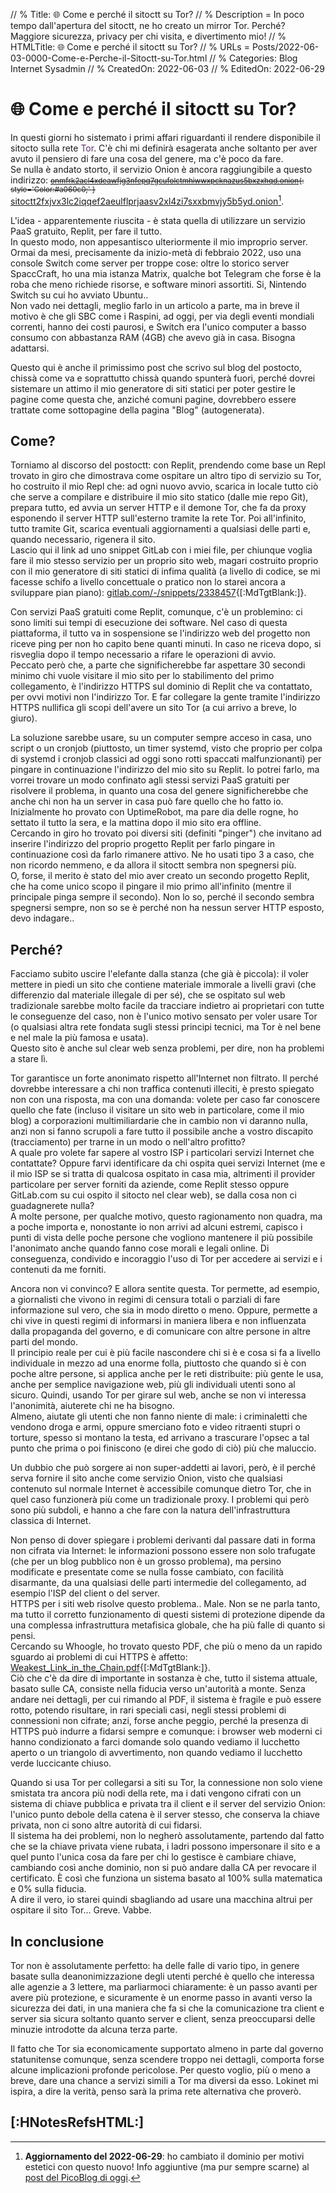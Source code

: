 // % Title: 🌐️ Come e perché il sitoctt su Tor?
// % Description = In poco tempo dall'apertura del sitoctt, ne ho creato un mirror Tor. Perché? Maggiore sicurezza, privacy per chi visita, e divertimento mio!
// % HTMLTitle: <span class="twa twa-globe-with-meridians twa-🌐️"><span>🌐️</span></span> Come e perché il sitoctt su Tor?
// % URLs = Posts/2022-06-03-0000-Come-e-Perche-il-Sitoctt-su-Tor.html
// % Categories: Blog Internet Sysadmin
// % CreatedOn: 2022-06-03
// % EditedOn: 2022-06-29

# <span class="twa twa-globe-with-meridians twa-🌐️"><span>🌐️</span></span> Come e perché il sitoctt su Tor?

In questi giorni ho sistemato i primi affari riguardanti il rendere disponibile il sitocto sulla rete <span style='Color:#59316b;'>Tor</span>. C'è chi mi definirà esagerata anche soltanto per aver avuto il pensiero di fare una cosa del genere, ma c'è poco da fare.  
Se nulla è andato storto, il servizio Onion è ancora raggiungibile a questo indirizzo:
<small>~~[onmfrk2acl4xdeawfjg3nfepq7gcufolctmhiwwxpcknazus5bxzxhqd.onion](http://onmfrk2acl4xdeawfjg3nfepq7gcufolctmhiwwxpcknazus5bxzxhqd.onion){: style='Color:#a060c0;' }~~</small>
[sitoctt2fxjvx3lc2iqqef2aeulflprjaasv2xl4zi7sxxbmvjy5b5yd.onion](http://sitoctt2fxjvx3lc2iqqef2aeulflprjaasv2xl4zi7sxxbmvjy5b5yd.onion)[^ Nuovo dominio estetico].

L'idea - apparentemente riuscita - è stata quella di utilizzare un servizio PaaS gratuito, Replit, per fare il tutto.  
In questo modo, non appesantisco ulteriormente il mio improprio server. Ormai da mesi, precisamente da inizio-metà di febbraio 2022, uso una console Switch come server per troppe cose: oltre lo storico server SpaccCraft, ho una mia istanza Matrix, qualche bot Telegram che forse è la roba che meno richiede risorse, e software minori assortiti. Si, Nintendo Switch su cui ho avviato Ubuntu..  
Non vado nei dettagli, meglio farlo in un articolo a parte, ma in breve il motivo è che gli SBC come i Raspini, ad oggi, per via degli eventi mondiali correnti, hanno dei costi paurosi, e Switch era l'unico computer a basso consumo con abbastanza RAM (4GB) che avevo già in casa. Bisogna adattarsi.

Questo qui è anche il primissimo post che scrivo sul blog del postocto, chissà come va e soprattutto chissà quando spunterà fuori, perché dovrei sistemare un attimo il mio generatore di siti statici per poter gestire le pagine come questa che, anziché comuni pagine, dovrebbero essere trattate come sottopagine della pagina "Blog" (autogenerata).

## Come?

Torniamo al discorso del postoctt: con Replit, prendendo come base un Repl trovato in giro che dimostrava come ospitare un altro tipo di servizio su Tor, ho costruito il mio Repl che: ad ogni nuovo avvio, scarica in locale tutto ciò che serve a compilare e distribuire il mio sito statico (dalle mie repo Git), prepara tutto, ed avvia un server HTTP e il demone Tor, che fa da proxy esponendo il server HTTP sull'esterno tramite la rete Tor. Poi all'infinito, tutto tramite Git, scarica eventuali aggiornamenti a qualsiasi delle parti e, quando necessario, rigenera il sito.  
Lascio qui il link ad uno snippet GitLab con i miei file, per chiunque voglia fare il mio stesso servizio per un proprio sito web, magari costruito proprio con il mio generatore di siti statici di infima qualità (a livello di codice, se mi facesse schifo a livello concettuale o pratico non lo starei ancora a sviluppare pian piano): [gitlab.com/-/snippets/2338457](https://gitlab.com/-/snippets/2338457){[:MdTgtBlank:]}.

Con servizi PaaS gratuiti come Replit, comunque, c'è un problemino: ci sono limiti sui tempi di esecuzione dei software. Nel caso di questa piattaforma, il tutto va in sospensione se l'indirizzo web del progetto non riceve ping per non ho capito bene quanti minuti. In caso ne riceva dopo, si risveglia dopo il tempo necessario a rifare le operazioni di avvio.  
Peccato però che, a parte che significherebbe far aspettare 30 secondi minimo chi vuole visitare il mio sito per lo stabilimento del primo collegamento, è l'indirizzo HTTPS sul dominio di Replit che va contattato, per ovvi motivi non l'indirizzo Tor. E far collegare la gente tramite l'indirizzo HTTPS nullifica gli scopi dell'avere un sito Tor (a cui arrivo a breve, lo giuro).

La soluzione sarebbe usare, su un computer sempre acceso in casa, uno script o un cronjob (piuttosto, un timer systemd, visto che proprio per colpa di systemd i cronjob classici ad oggi sono rotti spaccati malfunzionanti) per pingare in continuazione l'indirizzo del mio sito su Replit. Io potrei farlo, ma vorrei trovare un modo confinato agli stessi servizi PaaS gratuiti per risolvere il problema, in quanto una cosa del genere significherebbe che anche chi non ha un server in casa può fare quello che ho fatto io.  
Inizialmente ho provato con UptimeRobot, ma pare dia delle rogne, ho settato il tutto la sera, e la mattina dopo il mio sito era offline.  
Cercando in giro ho trovato poi diversi siti (definiti "pinger") che invitano ad inserire l'indirizzo del proprio progetto Replit per farlo pingare in continuazione così da farlo rimanere attivo. Ne ho usati tipo 3 a caso, che non ricordo nemmeno, e da allora il sitoctt sembra non spegnersi più.  
O, forse, il merito è stato del mio aver creato un secondo progetto Replit, che ha come unico scopo il pingare il mio primo all'infinito (mentre il principale pinga sempre il secondo). Non lo so, perché il secondo sembra spegnersi sempre, non so se è perché non ha nessun server HTTP esposto, devo indagare..

## Perché?

Facciamo subito uscire l'elefante dalla stanza (che già è piccola): il voler mettere in piedi un sito che contiene materiale immorale a livelli gravi (che differenzio dal materiale illegale di per sé), che se ospitato sul web tradizionale sarebbe molto facile da tracciare indietro ai proprietari con tutte le conseguenze del caso, non è l'unico motivo sensato per voler usare Tor (o qualsiasi altra rete fondata sugli stessi principi tecnici, ma Tor è nel bene e nel male la più famosa e usata).  
Questo sito è anche sul clear web senza problemi, per dire, non ha problemi a stare lì.

Tor garantisce un forte anonimato rispetto all'Internet non filtrato. Il perché dovrebbe interessare a chi non traffica contenuti illeciti, è presto spiegato non con una risposta, ma con una domanda: volete per caso far conoscere quello che fate (incluso il visitare un sito web in particolare, come il mio blog) a corporazioni multimiliardarie che in cambio non vi daranno nulla, anzi non si fanno scrupoli a fare tutto il possibile anche a vostro discapito (tracciamento) per trarne in un modo o nell'altro profitto?  
A quale pro volete far sapere al vostro ISP i particolari servizi Internet che contattate? Oppure farvi identificare da chi ospita quei servizi Internet (me e il mio ISP se si tratta di qualcosa ospitato in casa mia, altrimenti il provider particolare per server forniti da aziende, come Replit stesso oppure GitLab.com su cui ospito il sitocto nel clear web), se dalla cosa non ci guadagnerete nulla?  
A molte persone, per qualche motivo, questo ragionamento non quadra, ma a poche importa e, nonostante io non arrivi ad alcuni estremi, capisco i punti di vista delle poche persone che vogliono mantenere il più possibile l'anonimato anche quando fanno cose morali e legali online. Di conseguenza, condivido e incoraggio l'uso di Tor per accedere ai servizi e i contenuti da me forniti.

Ancora non vi convinco? E allora sentite questa. Tor permette, ad esempio, a giornalisti che vivono in regimi di censura totali o parziali di fare informazione sul vero, che sia in modo diretto o meno. Oppure, permette a chi vive in questi regimi di informarsi in maniera libera e non influenzata dalla propaganda del governo, e di comunicare con altre persone in altre parti del mondo.  
Il principio reale per cui è più facile nascondere chi si è e cosa si fa a livello individuale in mezzo ad una enorme folla, piuttosto che quando si è con poche altre persone, si applica anche per le reti distribuite: più gente le usa, anche per semplice navigazione web, più gli individuali utenti sono al sicuro. Quindi, usando Tor per girare sul web, anche se non vi interessa l'anonimità, aiuterete chi ne ha bisogno.  
Almeno, aiutate gli utenti che non fanno niente di male: i criminaletti che vendono droga e armi, oppure smerciano foto e video ritraenti stupri o torture, spesso si montano la testa, ed arrivano a trascurare l'opsec a tal punto che prima o poi finiscono (e direi che godo di ciò) più che maluccio.

Un dubbio che può sorgere ai non super-addetti ai lavori, però, è il perché serva fornire il sito anche come servizio Onion, visto che qualsiasi contenuto sul normale Internet è accessibile comunque dietro Tor, che in quel caso funzionerà più come un tradizionale proxy. I problemi qui però sono più subdoli, e hanno a che fare con la natura dell'infrastruttura classica di Internet.

Non penso di dover spiegare i problemi derivanti dal passare dati in forma non cifrata via Internet: le informazioni possono essere non solo trafugate (che per un blog pubblico non è un grosso problema), ma persino modificate e presentate come se nulla fosse cambiato, con facilità disarmante, da una qualsiasi delle parti intermedie del collegamento, ad esempio l'ISP del client o del server.  
HTTPS per i siti web risolve questo problema.. Male. Non se ne parla tanto, ma tutto il corretto funzionamento di questi sistemi di protezione dipende da una complessa infrastruttura metafisica globale, che ha più falle di quanto si pensi.  
Cercando su Whoogle, ho trovato questo PDF, che più o meno da un rapido sguardo ai problemi di cui HTTPS è affetto: [Weakest_Link_in_the_Chain.pdf](https://www.accessnow.org/cms/assets/uploads/archive/docs/Weakest_Link_in_the_Chain.pdf){[:MdTgtBlank:]}.  
Ciò che c'è da dire di importante in sostanza è che, tutto il sistema attuale, basato sulle CA, consiste nella fiducia verso un'autorità a monte. Senza andare nei dettagli, per cui rimando al PDF, il sistema è fragile e può essere rotto, potendo risultare, in rari speciali casi, negli stessi problemi di connessioni non cifrate; anzi, forse anche peggio, perché la presenza di HTTPS può indurre a fidarsi sempre e comunque: i browser web moderni ci hanno condizionato a farci domande solo quando vediamo il lucchetto aperto o un triangolo di avvertimento, non quando vediamo il lucchetto verde luccicante chiuso.

Quando si usa Tor per collegarsi a siti su Tor, la connessione non solo viene smistata tra ancora più nodi della rete, ma i dati vengono cifrati con un sistema di chiave pubblica e privata tra il client e il server del servizio Onion: l'unico punto debole della catena è il server stesso, che conserva la chiave privata, non ci sono altre autorità di cui fidarsi.  
Il sistema ha dei problemi, non lo negherò assolutamente, partendo dal fatto che se la chiave privata viene rubata, i ladri possono impersonare il sito e a quel punto l'unica cosa da fare per chi lo gestisce è cambiare chiave, cambiando così anche dominio, non si può andare dalla CA per revocare il certificato. È così che funziona un sistema basato al 100% sulla matematica e 0% sulla fiducia.  
A dire il vero, io starei quindi sbagliando ad usare una macchina altrui per ospitare il sito Tor... Greve. Vabbe.

## In conclusione

Tor non è assolutamente perfetto: ha delle falle di vario tipo, in genere basate sulla deanonimizzazione degli utenti perché è quello che interessa alle agenzie a 3 lettere, ma parliarmoci chiaramente: è un passo avanti per avere più protezione, e sicuramente è un enorme passo in avanti verso la sicurezza dei dati, in una maniera che fa si che la comunicazione tra client e server sia sicura soltanto quanto server e client, senza preoccuparsi delle minuzie introdotte da alcuna terza parte.

Il fatto che Tor sia economicamente supportato almeno in parte dal governo statunitense comunque, senza scendere troppo nei dettagli, comporta forse alcune implicazioni profonde pericolose. Per questo voglio, più o meno a breve, dare una chance a servizi simili a Tor ma diversi da esso. Lokinet mi ispira, a dire la verità, penso sarà la prima rete alternativa che proverò.

## [:HNotesRefsHTML:]

[^ Nuovo dominio estetico]: **Aggiornamento del 2022-06-29**: ho cambiato il dominio per motivi estetici con questo nuovo! Info aggiuntive (ma pur sempre scarne) al [post del PicoBlog di oggi](../PicoBlog.html#-2022-06-29-Minare-domini-Tor).
